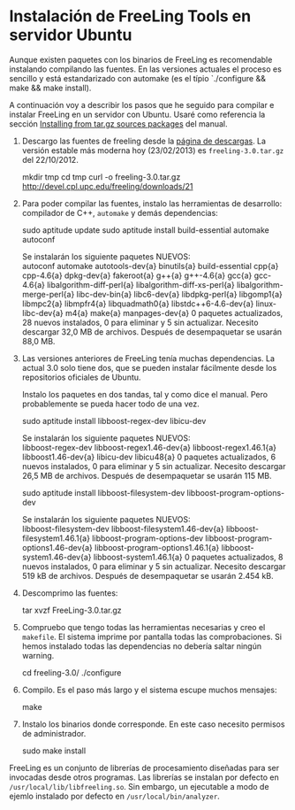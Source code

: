 # Instalación de FreeLing Tools en servidor Ubuntu

Aunque existen paquetes con los binarios de FreeLing es recomendable instalando
compilando las fuentes. En las versiones actuales el proceso es sencillo y está
estandarizado con automake (es el típio `./configure && make && make install).

A continuación voy a describir los pasos que he seguido para compilar e instalar FreeLing en un servidor con Ubuntu. Usaré como referencia la sección [Installing from tar.gz sources packages](http://nlp.lsi.upc.edu/freeling/doc/userman/html/node12.html) del manual.


1. Descargo las fuentes de freeling desde la [página de descargas](http://devel.cpl.upc.edu/freeling/downloads?order=time&desc=1). La versión estable más moderna hoy (23/02/2013) es `freeling-3.0.tar.gz` del 22/10/2012.

    mkdir tmp
    cd tmp
    curl -o freeling-3.0.tar.gz http://devel.cpl.upc.edu/freeling/downloads/21


1. Para poder compilar las fuentes, instalo las herramientas de desarrollo: compilador de C++, `automake`
   y demás dependencias:

    sudo aptitude update
    sudo aptitude install build-essential automake autoconf

    Se instalarán los siguiente paquetes NUEVOS:     
    autoconf automake autotools-dev{a} binutils{a} build-essential cpp{a} cpp-4.6{a} dpkg-dev{a} fakeroot{a} 
    g++{a} g++-4.6{a} gcc{a} gcc-4.6{a} libalgorithm-diff-perl{a} libalgorithm-diff-xs-perl{a} 
    libalgorithm-merge-perl{a} libc-dev-bin{a} libc6-dev{a} libdpkg-perl{a} libgomp1{a} libmpc2{a} libmpfr4{a} 
    libquadmath0{a} libstdc++6-4.6-dev{a} linux-libc-dev{a} m4{a} make{a} manpages-dev{a} 
    0 paquetes actualizados, 28 nuevos instalados, 0 para eliminar y 5 sin actualizar.
    Necesito descargar 32,0 MB de archivos. Después de desempaquetar se usarán 88,0 MB.


   
1. Las versiones anteriores de FreeLing tenía muchas dependencias. La actual 3.0 solo tiene dos, que se pueden instalar fácilmente desde los repositorios oficiales de Ubuntu.

    Instalo los paquetes en dos tandas, tal y como dice el manual. Pero probablemente se pueda hacer todo de una vez. 


    sudo aptitude install libboost-regex-dev libicu-dev

    Se instalarán los siguiente paquetes NUEVOS:     
    libboost-regex-dev libboost-regex1.46-dev{a} libboost-regex1.46.1{a} libboost1.46-dev{a} libicu-dev libicu48{a} 
    0 paquetes actualizados, 6 nuevos instalados, 0 para eliminar y 5 sin actualizar.
    Necesito descargar 26,5 MB de archivos. Después de desempaquetar se usarán 115 MB.

    sudo aptitude install libboost-filesystem-dev libboost-program-options-dev

    Se instalarán los siguiente paquetes NUEVOS:     
    libboost-filesystem-dev libboost-filesystem1.46-dev{a} libboost-filesystem1.46.1{a} 
    libboost-program-options-dev libboost-program-options1.46-dev{a} libboost-program-options1.46.1{a} 
    libboost-system1.46-dev{a} libboost-system1.46.1{a} 
    0 paquetes actualizados, 8 nuevos instalados, 0 para eliminar y 5 sin actualizar.
    Necesito descargar 519 kB de archivos. Después de desempaquetar se usarán 2.454 kB.


1. Descomprimo las fuentes:

    tar xvzf FreeLing-3.0.tar.gz


1. Compruebo que tengo todas las herramientas necesarias y creo el `makefile`.
   El sistema imprime por pantalla todas las comprobaciones. Si hemos instalado
   todas las dependencias no debería saltar ningún warning.

    cd freeling-3.0/
    ./configure


1. Compilo. Es el paso más largo y el sistema escupe muchos mensajes:

    make


1. Instalo los binarios donde corresponde. En este caso necesito permisos de
   administrador.

    sudo make install


FreeLing es un conjunto de librerías de procesamiento diseñadas para ser invocadas desde otros programas. Las librerías se instalan por defecto en `/usr/local/lib/libfreeling.so`. Sin embargo, un ejecutable a modo de ejemlo instalado por defecto en `/usr/local/bin/analyzer`.

